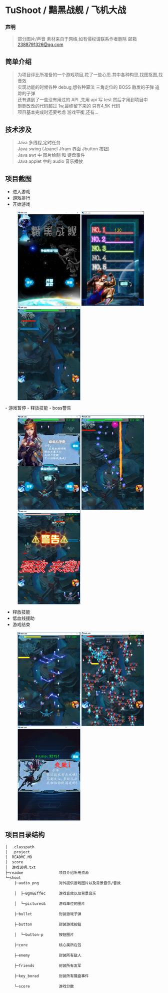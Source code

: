 # TuShoot / 黯黑战舰 / 飞机大战
### 声明
>部分图片/声音 素材来自于网络,如有侵权请联系作者删除
>邮箱 2388791326@qq.com
## 简单介绍
>为项目评比所准备的一个游戏项目,花了一些心思.其中各种构思,找图抠图,找音效
<br/>实现功能的时候各种 debug,想各种算法 三角走位的 BOSS 散发的子弹 追踪的子弹
<br/>还有遇到了一些没有用过的 API ,先用 api 写 test 然后才用到项目中
<br/>删删改改的代码超过 1w,最终留下来的 只有4,5K 代码
<br/>项目基本完成时还要考虑 游戏平衡,还有...

## 技术涉及
>Java 多线程,定时任务
<br/>Java swing (Jpanel Jfram 界面 Jbutton 按钮)
<br/>Java awt 中 图片绘制 和 键盘事件
<br/>Java applet 中的 audio 音乐播放

## 项目截图
- 进入游戏
- 游戏排行
- 开始游戏
<figure class="third">
<img src="https://github.com/tu-jacktu/TuShoot/blob/master/readme/0.png" width = "200" div align=center />
<img src="https://github.com/tu-jacktu/TuShoot/blob/master/readme/1.png" width = "200" div align=center />
<img src="https://github.com/tu-jacktu/TuShoot/blob/master/readme/2.png" width = "200" div align=center />
</figure>
- 游戏暂停
- 释放技能
- boss警告
<figure class="third">
<img src="https://github.com/tu-jacktu/TuShoot/blob/master/readme/3.png" width = "200" div align=center />
<img src="https://github.com/tu-jacktu/TuShoot/blob/master/readme/4.png" width = "200" div align=center />
<img src="https://github.com/tu-jacktu/TuShoot/blob/master/readme/5.png" width = "200" div align=center />
</figure>

- 释放技能
- 低血线援助
- 游戏结束
<figure class="third">
<img src="https://github.com/tu-jacktu/TuShoot/blob/master/readme/6.png" width = "200" div align=center />
<img src="https://github.com/tu-jacktu/TuShoot/blob/master/readme/7.png" width = "200" div align=center />
<img src="https://github.com/tu-jacktu/TuShoot/blob/master/readme/8.png" width = "200" div align=center />
</figure>

## 项目目录结构
```
│  .classpath
│  .project
│  README.MD
│  score
│  游戏说明.txt      
├─readme				项目介绍所用资源
└─shoot
    ├─audio_png			对外提供游戏图片以及背景音乐/音效

    │  ├─Bgm&Effec		游戏音效以及背景音乐

    │  └─pictures&		游戏单位的图片

    ├─bullet			封装游戏子弹

    ├─button			封装游戏按钮

    │  └─button-p		按钮图片

    ├─core    			核心类所在包

    ├─enemy				封装所有敌人

    ├─friends			封装所有友军

    ├─key_borad			封装所有键盘事件

    └─score				游戏分数
```
